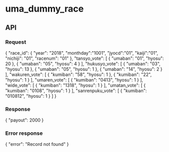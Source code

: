 # uma_dummy_race
## API
### Request
{
    "race_id": {
        "year": "2018",
        "monthday":"1001",
        "jyocd":"01",
        "kaiji":"01",
        "nichiji": "01",
        "racenum": "01"
    },
    "tansyo_vote": [
        { "umaban": "01", "hyosu": 20 },
        { "umaban": "05",  "hyosu": 4 }
    ],
    "hukusyo_vote": [
        { "umaban": "03",  "hyosu": 13 },
        { "umaban": "05",  "hyosu": 1 },
        { "umaban": "14",  "hyosu": 2 }
    ],
    "wakuren_vote": [
        { "kumiban": "58",  "hyosu": 1 },
        { "kumiban": "22",  "hyosu": 1 }
    ],
    "umaren_vote": [
        { "kumiban": "0413",  "hyosu": 1 }
    ],
    "wide_vote": [
        { "kumiban": "1318",  "hyosu": 1 }
    ],
    "umatan_vote": [
        { "kumiban": "0108",  "hyosu": 1 }
    ],
    "sanrenpuku_vote": [
        { "kumiban": "010812",  "hyosu": 1 }
    ]
}

### Response

{
    "payout": 2000
}

### Error response

{
    "error": "Record not found"
}
